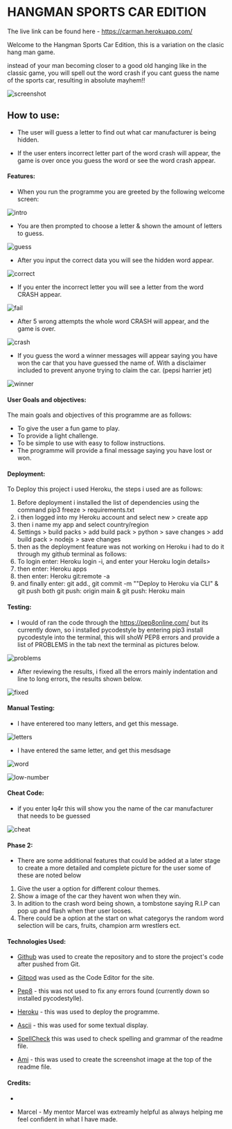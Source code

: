 # HANGMAN  SPORTS CAR EDITION

The live link can be found here - https://carman.herokuapp.com/

Welcome to the Hangman Sports Car Edition, this is a variation on the clasic hang man game.

instead of your man becoming closer to a good old hanging like in the classic game, you will spell out the word crash if you cant guess the name of the sports car, resulting in absolute mayhem!!


![screenshot](media/ami2.png)



## How to use:

- The user will guess a letter to find out what car manufacturer is being hidden.

- If the user enters incorrect letter part of the word crash will appear, the game is over once you guess the word or see the word crash appear.

#### Features:


- When you run the programme you are greeted by the following welcome screen:

![intro](media/intro.png)

- You are then prompted to choose a letter & shown the amount of letters to guess.

![guess](media/guess2.png)


- After you input the correct data you will see the hidden word appear.

![correct](media/correct.png)

- If you enter the  incorrect letter you will see a letter from the word CRASH appear.

![fail](media/fail.png)

- After 5 wrong attempts the whole word CRASH will appear, and the game is over.

![crash](media/crash.png)

- If you guess the word a winner messages will appear saying you have won the car that you have guessed the name of. With a disclaimer included to prevent anyone trying to claim the car. (pepsi harrier jet)

![winner](media/winner.png)



#### User Goals and objectives:


The main goals and objectives of this programme are as follows:

- To give the user a fun game to play.
- To provide a light challenge.
- To be simple to use with easy to follow instructions.
- The programme will provide a final message saying you have lost or won.



#### Deployment:


To Deploy this project i used Heroku, the steps i used are as follows:

1.  Before deployment i installed the list of dependencies using the command pip3 freeze > requirements.txt
2. i then logged into my Heroku account and select new > create app 
3. then i name my app and select country/region
5. Settings > build packs > add build pack > python > save changes > add build pack > nodejs > save changes 
6. then as the deployment feature was not working on Heroku i had to do it through my github terminal as follows:
7. To login enter: Heroku login -i, and enter your Heroku login details>
8. then enter: Heroku apps
9. then enter: Heroku git:remote -a 
10. and finally enter: git add., git commit -m ""Deploy to Heroku via CLI" & git push both git push: origin main & git push: Heroku main 

#### Testing:


- I would of ran the code through the https://pep8online.com/ but its currently down, so i installed pycodestyle by entering pip3 install pycodestyle into the terminal, this will shoW PEP8 errors and provide a list of PROBLEMS in the tab next the terminal as pictures below.

![problems](media/problems.png)

- After reviewing the results,  i fixed all the errors mainly indentation and line to long errors, the results shown below.

![fixed](media/fixed.png)

#### Manual Testing:


- I have enterered too many letters, and get this message.

![letters](media/testing.png.png)

- I have entered the same letter, and get this mesdsage

![word](assets/images/word.png)

![low-number](assets/images/low-number.png)

#### Cheat Code:

- if you enter lq4r this will show you the name of the car manufacturer that needs to be guessed

![cheat](media/cheat.png)








#### Phase 2:


- There are some additional features that could be added at a later stage to create a more detailed and complete picture for the user some of these are noted below

1. Give the user a option for different colour themes.
2. Show a image of the car they havent won when they win.
3. In adition to the crash word being shown, a tombstone saying R.I.P can pop up and flash when ther user looses.
4. There could be a option at the start on what categorys the random word selection will be cars, fruits, champion arm wrestlers ect.


#### Technologies Used: 


- [Github](https://github.com/) was used to create the repository and to store the project's code after pushed from Git.

- [Gitpod](https://www.gitpod.io/) was used as the Code Editor for the site.

- [Pep8](https://pep8online.com/) - this was not used to fix any errors found (currently down so installed pycodestylle).

- [Heroku](https://heroku.com/) - this was used to deploy the programme.

- [Ascii](https://ascii.co.uk/) - this was used for some textual display.

- [SpellCheck](https://online-spellcheck.com/) this was used to check spelling and grammar of the readme file.

- [Ami](https://ui.dev/amiresponsive) - this was used to create the screenshot image at the top of the readme file.







#### Credits:

- 

- Marcel - My mentor Marcel was extreamly helpful as always helping me feel confident in what I have made.